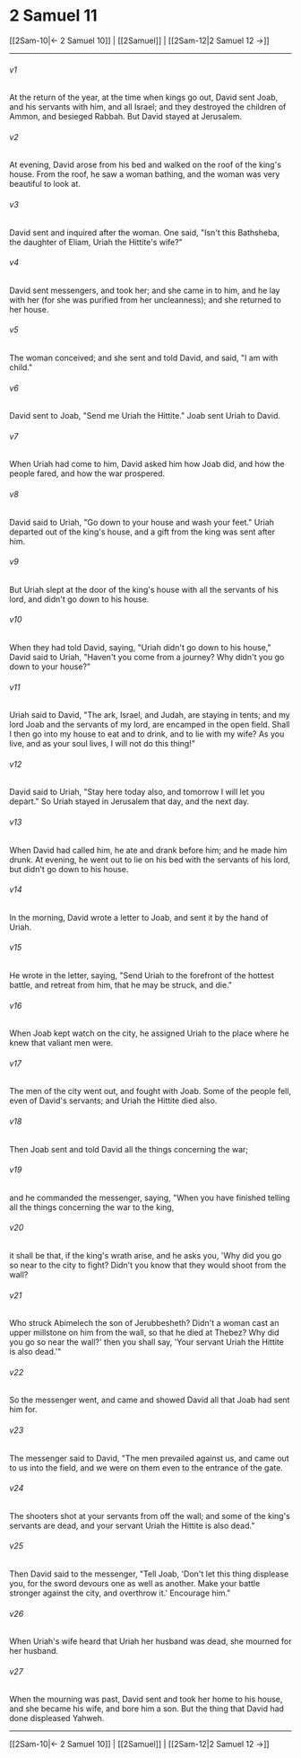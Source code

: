 # 2 Samuel 11

[[2Sam-10|← 2 Samuel 10]] | [[2Samuel]] | [[2Sam-12|2 Samuel 12 →]]
***



###### v1 
At the return of the year, at the time when kings go out, David sent Joab, and his servants with him, and all Israel; and they destroyed the children of Ammon, and besieged Rabbah. But David stayed at Jerusalem. 

###### v2 
At evening, David arose from his bed and walked on the roof of the king's house. From the roof, he saw a woman bathing, and the woman was very beautiful to look at. 

###### v3 
David sent and inquired after the woman. One said, "Isn't this Bathsheba, the daughter of Eliam, Uriah the Hittite's wife?" 

###### v4 
David sent messengers, and took her; and she came in to him, and he lay with her (for she was purified from her uncleanness); and she returned to her house. 

###### v5 
The woman conceived; and she sent and told David, and said, "I am with child." 

###### v6 
David sent to Joab, "Send me Uriah the Hittite." Joab sent Uriah to David. 

###### v7 
When Uriah had come to him, David asked him how Joab did, and how the people fared, and how the war prospered. 

###### v8 
David said to Uriah, "Go down to your house and wash your feet." Uriah departed out of the king's house, and a gift from the king was sent after him. 

###### v9 
But Uriah slept at the door of the king's house with all the servants of his lord, and didn't go down to his house. 

###### v10 
When they had told David, saying, "Uriah didn't go down to his house," David said to Uriah, "Haven't you come from a journey? Why didn't you go down to your house?" 

###### v11 
Uriah said to David, "The ark, Israel, and Judah, are staying in tents; and my lord Joab and the servants of my lord, are encamped in the open field. Shall I then go into my house to eat and to drink, and to lie with my wife? As you live, and as your soul lives, I will not do this thing!" 

###### v12 
David said to Uriah, "Stay here today also, and tomorrow I will let you depart." So Uriah stayed in Jerusalem that day, and the next day. 

###### v13 
When David had called him, he ate and drank before him; and he made him drunk. At evening, he went out to lie on his bed with the servants of his lord, but didn't go down to his house. 

###### v14 
In the morning, David wrote a letter to Joab, and sent it by the hand of Uriah. 

###### v15 
He wrote in the letter, saying, "Send Uriah to the forefront of the hottest battle, and retreat from him, that he may be struck, and die." 

###### v16 
When Joab kept watch on the city, he assigned Uriah to the place where he knew that valiant men were. 

###### v17 
The men of the city went out, and fought with Joab. Some of the people fell, even of David's servants; and Uriah the Hittite died also. 

###### v18 
Then Joab sent and told David all the things concerning the war; 

###### v19 
and he commanded the messenger, saying, "When you have finished telling all the things concerning the war to the king, 

###### v20 
it shall be that, if the king's wrath arise, and he asks you, 'Why did you go so near to the city to fight? Didn't you know that they would shoot from the wall? 

###### v21 
Who struck Abimelech the son of Jerubbesheth? Didn't a woman cast an upper millstone on him from the wall, so that he died at Thebez? Why did you go so near the wall?' then you shall say, 'Your servant Uriah the Hittite is also dead.'" 

###### v22 
So the messenger went, and came and showed David all that Joab had sent him for. 

###### v23 
The messenger said to David, "The men prevailed against us, and came out to us into the field, and we were on them even to the entrance of the gate. 

###### v24 
The shooters shot at your servants from off the wall; and some of the king's servants are dead, and your servant Uriah the Hittite is also dead." 

###### v25 
Then David said to the messenger, "Tell Joab, 'Don't let this thing displease you, for the sword devours one as well as another. Make your battle stronger against the city, and overthrow it.' Encourage him." 

###### v26 
When Uriah's wife heard that Uriah her husband was dead, she mourned for her husband. 

###### v27 
When the mourning was past, David sent and took her home to his house, and she became his wife, and bore him a son. But the thing that David had done displeased Yahweh.

***
[[2Sam-10|← 2 Samuel 10]] | [[2Samuel]] | [[2Sam-12|2 Samuel 12 →]]
